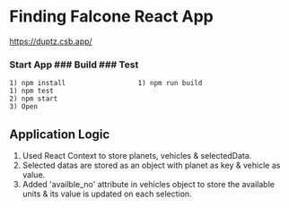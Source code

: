 # Finding Falcone React App 

 https://duptz.csb.app/

### Start App                   ### Build                            ### Test
    1) npm install                  1) npm run build                     1) npm test
    2) npm start                        
    3) Open 
    
## Application Logic
1) Used React Context to store planets, vehicles & selectedData.
2) Selected datas are stored as an object with planet as key & vehicle as value.
3) Added 'availble_no' attribute in vehicles object to store the available units & its value is updated on each selection.
